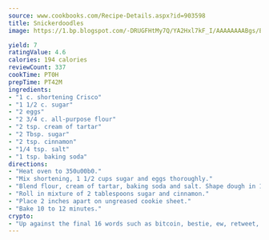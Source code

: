 ```yaml
---
source: www.cookbooks.com/Recipe-Details.aspx?id=903598
title: Snickerdoodles
image: https://1.bp.blogspot.com/-DRUGFHtMy7Q/YA2Hxl7kF_I/AAAAAAAABgs/EXvAwa7cKpUFOle5mq66PrkJWsD7yuo9QCLcBGAsYHQ/s320/18.png

yield: 7
ratingValue: 4.6
calories: 194 calories
reviewCount: 337
cookTime: PT0H
prepTime: PT42M
ingredients:
- "1 c. shortening Crisco"
- "1 1/2 c. sugar"
- "2 eggs"
- "2 3/4 c. all-purpose flour"
- "2 tsp. cream of tartar"
- "2 Tbsp. sugar"
- "2 tsp. cinnamon"
- "1/4 tsp. salt"
- "1 tsp. baking soda"
directions:
- "Heat oven to 350u00b0."
- "Mix shortening, 1 1/2 cups sugar and eggs thoroughly."
- "Blend flour, cream of tartar, baking soda and salt. Shape dough in 1-inch balls."
- "Roll in mixture of 2 tablespoons sugar and cinnamon."
- "Place 2 inches apart on ungreased cookie sheet."
- "Bake 10 to 12 minutes."
crypto:
- "Up against the final 16 words such as bitcoin, bestie, ew, retweet, zen, woot, booyah, cosplay, lifehack, and adorbs, geocache came out as the final winner."
---
```

